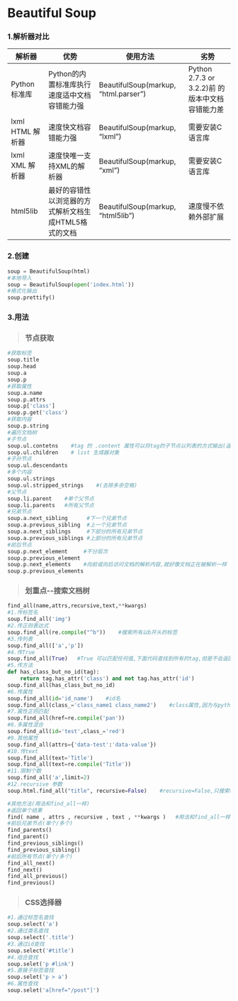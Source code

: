 # Beautiful Soup

### 1.解析器对比

| 解析器           | 优势                            | 使用方法                                 | 劣势                                  |
| ------------- | ----------------------------- | ------------------------------------ | ----------------------------------- |
| Python标准库     | Python的内置标准库执行速度适中文档容错能力强     | BeautifulSoup(markup, “html.parser”) | Python 2.7.3 or 3.2.2)前 的版本中文档容错能力差 |
| lxml HTML 解析器 | 速度快文档容错能力强                    | BeautifulSoup(markup, “lxml”)        | 需要安装C语言库                            |
| lxml XML 解析器  | 速度快唯一支持XML的解析器                | BeautifulSoup(markup, “xml”)         | 需要安装C语言库                            |
| html5lib      | 最好的容错性以浏览器的方式解析文档生成HTML5格式的文档 | BeautifulSoup(markup, “html5lib”)    | 速度慢不依赖外部扩展                          |

### 2.创建

```python
soup = BeautifulSoup(html)
#本地导入
soup = BeautifulSoup(open('index.html'))
#格式化输出
soup.prettify()
```

### 3.用法

> ### 节点获取

```python
#获取标签
soup.title
soup.head
soup.a
soup.p
#获取属性
soup.a.name
soup.p.attrs
soup.p['class']
soup.p.get('class')
#获取内容
soup.p.string
#遍历文档树
#子节点
soup.ul.contetns    #tag 的 .content 属性可以将tag的子节点以列表的方式输出(返回列表)
soup.ul.children    # list 生成器对象
#子孙节点
soup.ul.descendants
#多个内容
soup.ul.strings
soup.ul.stripped_strings    #(去除多余空格)
#父节点
soup.li.parent    #单个父节点
soup.li.parents   #所有父节点
#兄弟节点
soup.a.next_sibling      #下一个兄弟节点
soup.a.previous_sibling  #上一个兄弟节点
soup.a.next_siblings     #下部分的所有兄弟节点
soup.a.previous_siblings #上部分的所有兄弟节点
#前后节点
soup.p.next_element		#不分层次
soup.p.previous_element 
soup.p.next_elements	#向前或向后访问文档的解析内容,就好像文档正在被解析一样
soup.p.previous_elements
```

>### 划重点--搜索文档树

````python
find_all(name,attrs,recursive,text,**kwargs)
#1.传标签名
soup.find_all('img')
#2.传正则表达式
soup.find_all(re.compile("^b"))    #搜索所有以b开头的标签
#3.传列表
soup.find_all(['a','p'])
#4.传True
soup.find_all(True)   #True 可以匹配任何值,下面代码查找到所有的tag,但是不会返回字符串节点
#5.传方法
def has_class_but_no_id(tag):
    return tag.has_attr('class') and not tag.has_attr('id')
soup.find_all(has_class_but_no_id)
#6.传属性
soup.find_all(id='id_name')    #id名
soup.find_all(class_='class_name1 class_name2')    #class属性,因为与python内置class冲突,所以使用class_,可以传多个class,用空格分割
#7.属性正则匹配
soup.find_all(href=re.compile('pan'))
#8.多属性混合
soup.find_all(id='test',class_='red')
#9.其他属性
soup.find_all(attrs={'data-test':'data-value'})
#10.传text
soup.find_all(text='Title')
soup.find_all(text=re.compile('Title'))
#11.限制个数
soup.find_all('a',limit=2)
#12.recursive 参数
soup.html.find_all("title", recursive=False)    #recursive=False,只搜索tag的直接子节点

#其他方法(用法和find_all一样)
#返回单个结果
find( name , attrs , recursive , text , **kwargs )   #用法和find_all一样,但是只返回第一个匹配的结果
#前后兄弟节点(单个/多个)
find_parents()
find_parent()
find_previous_siblings()
find_previous_sibling()
#前后所有节点(单个/多个)
find_all_next()  
find_next()
find_all_previous()
find_previous()
````

> ### CSS选择器

```python
#1.通过标签名查找
soup.select('a')
#2.通过类名查找
soup.select('.title')
#3.通过id查找
soup.select('#title')
#4.组合查找
soup.selet('p #link')
#5.直接子标签查找
soup.selet('p > a')
#6.属性查找
soup.selet('a[href="/post"]')
```



